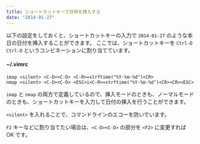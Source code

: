 ```yaml
---
title: ショートカットキーで日時を挿入する
date: "2014-01-27"
---
```


以下の設定をしておくと、ショートカットキーの入力で `2014-01-27` のような本日の日付を挿入することができます。
ここでは、ショートカットキーを `Ctrl-D` `Ctrl-D` というコンビネーションに割り当てています。

#### ~/.vimrc
```vim
imap <silent> <C-D><C-D> <C-R>=strftime("%Y-%m-%d")<CR>
nmap <silent> <C-D><C-D> <ESC>i<C-R>=strftime("%Y-%m-%d")<CR><CR><ESC>
```

`imap` と `nmap` の両方で定義しているので、挿入モードのときも、ノーマルモードのときも、ショートカットキーを入力して日付の挿入を行うことができます。

`<silent>` を入れることで、コマンドラインのエコーを防いでいます。

`F2` キーなどに割り当てたい場合は、`<C-D><C-D>` の部分を `<F2>` に変更すれば OK です。

